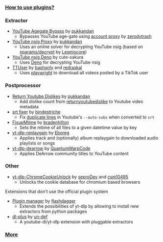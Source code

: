 ### [How to use plugins?](https://github.com/yt-dlp/yt-dlp#plugins)

### Extractor

- [YouTube Agegate Bypass](https://github.com/pukkandan/yt-dlp-YTAgeGateBypass) by [pukkandan](https://github.com/pukkandan)
    - Bypasses YouTube age-gate using [account proxy](https://youtube-proxy.zerody.one) by [zerodytrash](https://github.com/zerodytrash)
- [YouTube nsig Proxy](https://github.com/pukkandan/yt-dlp-YTNSigProxy) by [pukkandan](https://github.com/pukkandan)
    - Uses an online solver for decrypting YouTube nsig (based on [nparams/decrypt](https://github.com/Lesmiscore/bookish-octo-barnacle/blob/master/api/youtube/nparams/decrypt.js) by [Lesmiscore](https://github.com/Lesmiscore))
- [YouTube nsig Deno](https://github.com/bashonly/yt-dlp-YTNSigDeno) by cute-sakura
    - Uses [Deno](https://deno.land) for decrypting YouTube nsig
- [TTUser](https://github.com/bashonly/yt-dlp-TTUser) by [bashonly](https://github.com/bashonly/yt-dlp-TTUser) and [redraskal](https://github.com/redraskal)
    - Uses [playwright](https://playwright.dev) to download all videos posted by a TikTok user

### Postprocessor

- [Return Youtube Dislikes](https://github.com/pukkandan/yt-dlp-returnyoutubedislike) by [pukkandan](https://github.com/pukkandan)
    - Add dislike count from [returnyoutubedislike](https://returnyoutubedislike.com) to Youtube video metadata
- [srt fixer](https://github.com/bindestriche/srt_fix) by [bindestriche](https://github.com/bindestriche)
    - Fix [duplicate lines](https://github.com/yt-dlp/yt-dlp/issues/1734) in Youtube's `--auto-subs` when converted to `srt`
- [FixupMtime](https://github.com/bradenhilton/yt-dlp-FixupMtime) by [bradenhilton](https://github.com/bradenhilton)
    - Sets the mtime of all files to a given datetime value by key
- [yt-dlp-replaygain](https://github.com/Eboreg/yt-dlp-replaygain) by [Eboreg](https://github.com/Eboreg)
    - Applies track and (optionally) album replaygain to downloaded audio playlists or songs
- [yt-dlp-dearrow](https://github.com/QuantumWarpCode/yt-dlp-dearrow) by [QuantumWarpCode](https://github.com/QuantumWarpCode)
    - Applies DeArrow community titles to YouTube content

### Other

- [yt-dlp-ChromeCookieUnlock](https://github.com/seproDev/yt-dlp-ChromeCookieUnlock) by [seproDev](https://github.com/seproDev) and [csm10495](https://github.com/csm10495)
    - Unlocks the cookie database for chromium based browsers

Extensions that don't use the official plugin system

- [Plugin manager](https://github.com/flashdagger/ytdlp-plugins) by [flashdagger](https://github.com/flashdagger)
    - Extends the possibilities of yt-dlp by allowing to install new extractors from python packages
- [dl-plus](https://github.com/un-def/dl-plus) by [un-def](https://github.com/un-def)
    - A youtube-dl/yt-dlp extension with pluggable extractors
    
### [More](https://github.com/topics/yt-dlp-plugins)
